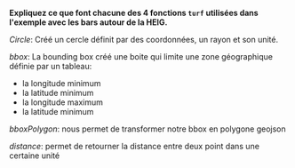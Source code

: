 **Expliquez ce que font chacune des 4 fonctions `turf` utilisées dans l'exemple avec les bars autour de la HEIG.**

*Circle*: Créé un cercle définit par des coordonnées, un rayon et son unité. 

*bbox*: La bounding box créé une boite qui limite une zone géographique définie par un tableau:

- la longitude minimum
- la latitude minimum
- la longitude maximum
- la latitude minimum

*bboxPolygon*: nous permet de transformer notre bbox en polygone geojson

*distance*: permet de retourner la distance entre deux point dans une certaine unité